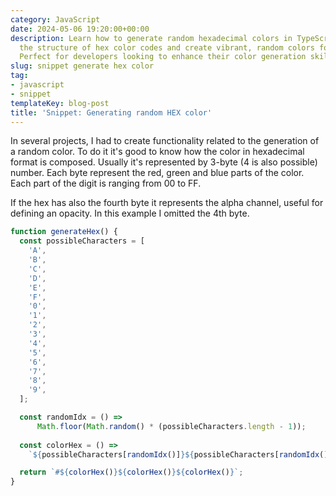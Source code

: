 ```yaml
---
category: JavaScript
date: 2024-05-06 19:20:00+00:00
description: Learn how to generate random hexadecimal colors in TypeScript. Understand
  the structure of hex color codes and create vibrant, random colors for your projects.
  Perfect for developers looking to enhance their color generation skills.
slug: snippet generate hex color
tag:
- javascript
- snippet
templateKey: blog-post
title: 'Snippet: Generating random HEX color'
---
```


In several projects, I had to create functionality related to the generation of a random color. To do it it's good to know how the color in hexadecimal format is composed. Usually it's represented by 3-byte (4 is also possible) number. Each byte represent the red, green and blue parts of the color. Each part of the digit is ranging from 00 to FF.

If the hex has also the fourth byte it represents the alpha channel, useful for defining an opacity. In this example I omitted the 4th byte.

```typescript
function generateHex() {
  const possibleCharacters = [
    'A',
    'B',
    'C',
    'D',
    'E',
    'F',
    '0',
    '1',
    '2',
    '3',
    '4',
    '5',
    '6',
    '7',
    '8',
    '9',
  ];

  const randomIdx = () =>
	  Math.floor(Math.random() * (possibleCharacters.length - 1));
  
  const colorHex = () =>
    `${possibleCharacters[randomIdx()]}${possibleCharacters[randomIdx()]}`;

  return `#${colorHex()}${colorHex()}${colorHex()}`;
}
```